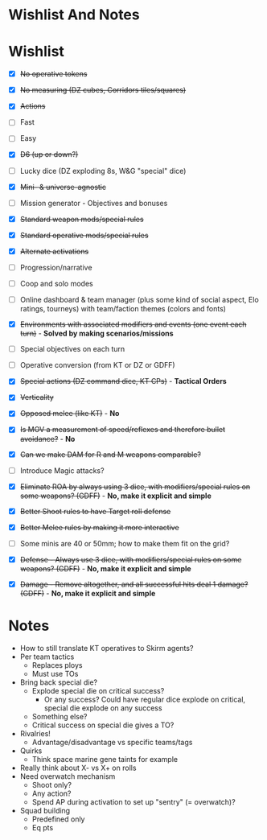 # Wishlist And Notes

# Wishlist

- [x] ~~No operative tokens~~
- [x] ~~No measuring (DZ cubes, Corridors tiles/squares)~~
- [x] ~~Actions~~
- [ ] Fast
- [ ] Easy
- [x] ~~D6 (up or down?)~~
- [ ] Lucky dice (DZ exploding 8s, W&G "special" dice)
- [x] ~~Mini- & universe-agnostic~~
- [ ] Mission generator - Objectives and bonuses
- [x] ~~Standard weapon mods/special rules~~
- [x] ~~Standard operative mods/special rules~~
- [x] ~~Alternate activations~~
- [ ] Progression/narrative
- [ ] Coop and solo modes
- [ ] Online dashboard & team manager (plus some kind of social aspect, Elo ratings, tourneys) with team/faction themes (colors and fonts)
- [x] ~~Environments with associated modifiers and events (one event each turn)~~ - **Solved by making scenarios/missions**
- [ ] Special objectives on each turn
- [ ] Operative conversion (from KT or DZ or GDFF)
- [x] ~~Special actions (DZ command dice, KT CPs)~~ - **Tactical Orders**
- [x] ~~Verticality~~
- [x] ~~Opposed melee (like KT)~~ - **No**
- [x] ~~Is MOV a measurement of speed/reflexes and therefore bullet avoidance?~~ - **No**
- [x] ~~Can we make DAM for R and M weapons comparable?~~
- [ ] Introduce Magic attacks?
- [x] ~~Eliminate ROA by always using 3 dice, with modifiers/special rules on some weapons? (GDFF)~~ - **No, make it explicit and simple**
- [x] ~~Better Shoot rules to have Target roll defense~~
- [x] ~~Better Melee rules by making it more interactive~~
- [ ] Some minis are 40 or 50mm; how to make them fit on the grid?
- [x] ~~Defense - Always use 3 dice, with modifiers/special rules on some weapons? (GDFF)~~ - **No, make it explicit and simple**
- [x] ~~Damage - Remove altogether, and all successful hits deal 1 damage? (GDFF)~~ - **No, make it explicit and simple**


# Notes

- How to still translate KT operatives to Skirm agents?
- Per team tactics
  - Replaces ploys
  - Must use TOs
- Bring back special die?
  - Explode special die on critical success?
    - Or any success? Could have regular dice explode on critical, special die explode on any success
  - Something else?
  - Critical success on special die gives a TO?
- Rivalries!
  - Advantage/disadvantage vs specific teams/tags
- Quirks
  - Think space marine gene taints for example
- Really think about X- vs X+ on rolls
- Need overwatch mechanism
  - Shoot only?
  - Any action?
  - Spend AP during activation to set up "sentry" (= overwatch)?
- Squad building
  - Predefined only
  - Eq pts
